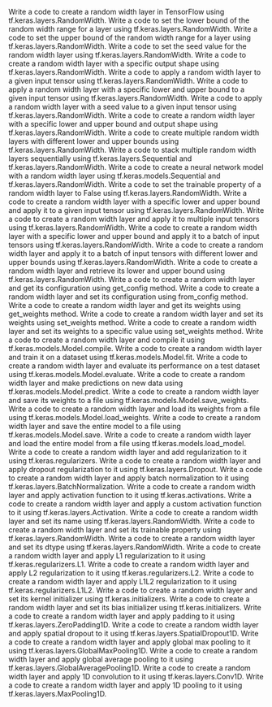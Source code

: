 Write a code to create a random width layer in TensorFlow using tf.keras.layers.RandomWidth.
Write a code to set the lower bound of the random width range for a layer using tf.keras.layers.RandomWidth.
Write a code to set the upper bound of the random width range for a layer using tf.keras.layers.RandomWidth.
Write a code to set the seed value for the random width layer using tf.keras.layers.RandomWidth.
Write a code to create a random width layer with a specific output shape using tf.keras.layers.RandomWidth.
Write a code to apply a random width layer to a given input tensor using tf.keras.layers.RandomWidth.
Write a code to apply a random width layer with a specific lower and upper bound to a given input tensor using tf.keras.layers.RandomWidth.
Write a code to apply a random width layer with a seed value to a given input tensor using tf.keras.layers.RandomWidth.
Write a code to create a random width layer with a specific lower and upper bound and output shape using tf.keras.layers.RandomWidth.
Write a code to create multiple random width layers with different lower and upper bounds using tf.keras.layers.RandomWidth.
Write a code to stack multiple random width layers sequentially using tf.keras.layers.Sequential and tf.keras.layers.RandomWidth.
Write a code to create a neural network model with a random width layer using tf.keras.models.Sequential and tf.keras.layers.RandomWidth.
Write a code to set the trainable property of a random width layer to False using tf.keras.layers.RandomWidth.
Write a code to create a random width layer with a specific lower and upper bound and apply it to a given input tensor using tf.keras.layers.RandomWidth.
Write a code to create a random width layer and apply it to multiple input tensors using tf.keras.layers.RandomWidth.
Write a code to create a random width layer with a specific lower and upper bound and apply it to a batch of input tensors using tf.keras.layers.RandomWidth.
Write a code to create a random width layer and apply it to a batch of input tensors with different lower and upper bounds using tf.keras.layers.RandomWidth.
Write a code to create a random width layer and retrieve its lower and upper bound using tf.keras.layers.RandomWidth.
Write a code to create a random width layer and get its configuration using get_config method.
Write a code to create a random width layer and set its configuration using from_config method.
Write a code to create a random width layer and get its weights using get_weights method.
Write a code to create a random width layer and set its weights using set_weights method.
Write a code to create a random width layer and set its weights to a specific value using set_weights method.
Write a code to create a random width layer and compile it using tf.keras.models.Model.compile.
Write a code to create a random width layer and train it on a dataset using tf.keras.models.Model.fit.
Write a code to create a random width layer and evaluate its performance on a test dataset using tf.keras.models.Model.evaluate.
Write a code to create a random width layer and make predictions on new data using tf.keras.models.Model.predict.
Write a code to create a random width layer and save its weights to a file using tf.keras.models.Model.save_weights.
Write a code to create a random width layer and load its weights from a file using tf.keras.models.Model.load_weights.
Write a code to create a random width layer and save the entire model to a file using tf.keras.models.Model.save.
Write a code to create a random width layer and load the entire model from a file using tf.keras.models.load_model.
Write a code to create a random width layer and add regularization to it using tf.keras.regularizers.
Write a code to create a random width layer and apply dropout regularization to it using tf.keras.layers.Dropout.
Write a code to create a random width layer and apply batch normalization to it using tf.keras.layers.BatchNormalization.
Write a code to create a random width layer and apply activation function to it using tf.keras.activations.
Write a code to create a random width layer and apply a custom activation function to it using tf.keras.layers.Activation.
Write a code to create a random width layer and set its name using tf.keras.layers.RandomWidth.
Write a code to create a random width layer and set its trainable property using tf.keras.layers.RandomWidth.
Write a code to create a random width layer and set its dtype using tf.keras.layers.RandomWidth.
Write a code to create a random width layer and apply L1 regularization to it using tf.keras.regularizers.L1.
Write a code to create a random width layer and apply L2 regularization to it using tf.keras.regularizers.L2.
Write a code to create a random width layer and apply L1L2 regularization to it using tf.keras.regularizers.L1L2.
Write a code to create a random width layer and set its kernel initializer using tf.keras.initializers.
Write a code to create a random width layer and set its bias initializer using tf.keras.initializers.
Write a code to create a random width layer and apply padding to it using tf.keras.layers.ZeroPadding1D.
Write a code to create a random width layer and apply spatial dropout to it using tf.keras.layers.SpatialDropout1D.
Write a code to create a random width layer and apply global max pooling to it using tf.keras.layers.GlobalMaxPooling1D.
Write a code to create a random width layer and apply global average pooling to it using tf.keras.layers.GlobalAveragePooling1D.
Write a code to create a random width layer and apply 1D convolution to it using tf.keras.layers.Conv1D.
Write a code to create a random width layer and apply 1D pooling to it using tf.keras.layers.MaxPooling1D.